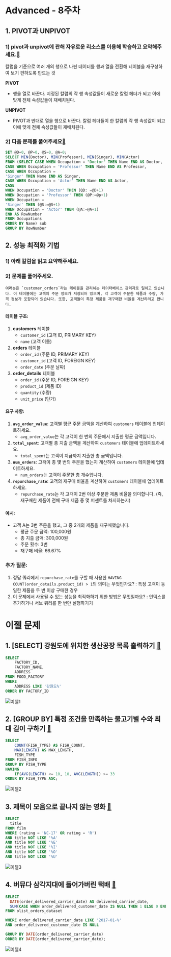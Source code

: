 # Advanced - 8주차
## 1. PIVOT과  UNPIVOT
### 1) pivot과 unpivot에 관해 자유로운 리소스를 이용해 학습하고 요약해주세요.[🔗](https://www.youtube.com/watch?v=FINRIH6Bmq0)

칼럼을 기준으로 여러 개의 행으로 나뉜 데이터를 행과 열을 전환해 테이블을 재구성하여 보기 편하도록 만드는 것

**PIVOT**
- 행을 열로 바꾼다. 지정된 칼럼의 각 행 속성값들이 새로운 칼럼 헤더가 되고 이에 맞게 전체 속성값들이 재배치된다.

**UNPIVOT**
- PIVOT과 반대로 열을 행으로 바꾼다. 칼럼 헤더들이 한 칼럼의 각 행 속성값이 되고 이에 맞게 전체 속성값들이 재배치된다.

### 2) 다음 문제를 풀어주세요[🔗](https://www.hackerrank.com/challenges/occupations/problem)
```sql
SET @D=0, @P=0, @S=0, @A=0;
SELECT MIN(Doctor), MIN(Professor), MIN(Singer), MIN(Actor)
FROM (SELECT CASE WHEN Occupation = "Doctor" THEN Name END AS Doctor,
CASE WHEN Occupation = 'Professor' THEN Name END AS Professor,
CASE WHEN Occupation =
'Singer' THEN Name END AS Singer,
CASE WHEN Occupation = 'Actor' THEN Name END AS Actor,
CASE
WHEN Occupation = 'Doctor' THEN (QD: =@D+1)
WHEN Occupation = 'Professor' THEN (@P:=@p+1)
WHEN Occupation =
'Singer' THEN (@S:=@S+1)
WHEN Occupation = 'Actor' THEN (@A:=@A+1)
END AS RowNumber
FROM Occupations
ORDER BY Name) sub
GROUP BY RowNumber
```
## 2. 성능 최적화 기법
### 1) 아래 칼럼을 읽고 요약해주세요.

### 2) 문제를 풀어주세요.
```
여러분은 `customer_orders`라는 테이블을 관리하는 데이터베이스 관리자로 일하고 있습니다. 이 테이블에는 고객의 주문 정보가 저장되어 있으며, 각 고객이 주문한 제품과 수량, 가격 정보가 포함되어 있습니다. 또한, 고객들이 특정 제품을 재구매한 비율을 계산하려고 합니다.
```
#### 테이블 구조:
1. **customers** 테이블
    - `customer_id` (고객 ID, PRIMARY KEY)
    - `name` (고객 이름)
2. **orders** 테이블
    - `order_id` (주문 ID, PRIMARY KEY)
    - `customer_id` (고객 ID, FOREIGN KEY)
    - `order_date` (주문 날짜)
3. **order_details** 테이블
    - `order_id` (주문 ID, FOREIGN KEY)
    - `product_id` (제품 ID)
    - `quantity` (수량)
    - `unit_price` (단가)

#### 요구 사항:

1. **`avg_order_value`**: 고객별 평균 주문 금액을 계산하여 `customers` 테이블에 업데이트하세요.
    - `avg_order_value`는 각 고객이 한 번의 주문에서 지출한 평균 금액입니다.
2. **`total_spent`**: 고객별 총 지출 금액을 계산하여 `customers` 테이블에 업데이트하세요.
    - `total_spent`는 고객이 지금까지 지출한 총 금액입니다.
3. **`num_orders`**: 고객이 총 몇 번의 주문을 했는지 계산하여 `customers` 테이블에 업데이트하세요.
    - `num_orders`는 고객이 주문한 총 개수입니다.
4. **`repurchase_rate`**: 고객의 재구매 비율을 계산하여 `customers` 테이블에 업데이트하세요.
    - `repurchase_rate`는 각 고객이 2번 이상 주문한 제품 비율을 의미합니다. (즉, 재구매한 제품이 전체 구매 제품 중 몇 퍼센트를 차지하는지)

#### 예시:

- 고객 A는 3번 주문을 했고, 그 중 2개의 제품을 재구매했습니다.
    - 평균 주문 금액: 100,000원
    - 총 지출 금액: 300,000원
    - 주문 횟수: 3번
    - 재구매 비율: 66.67%

### 추가 질문:

1. 정답 쿼리에서 `repurchase_rate`를 구할 때 사용한 `HAVING COUNT(order_details.product_id) > 1`의 의미는 무엇인가요?
: 특정 고객이 동일한 제품을 두 번 이상 구매한 경우
2. 이 문제에서 사용될 수 있는 성능을 최적화하기 위한 방법은 무엇일까요?
: 인덱스를 추가하거나 서브 쿼리를 한 번만 실행하기기

# 이젤 문제
## 1. [SELECT] 강원도에 위치한 생산공장 목록 출력하기 [🔗](https://school.programmers.co.kr/learn/courses/30/lessons/131112)

```sql
SELECT
    FACTORY_ID,
    FACTORY_NAME,
    ADDRESS
FROM FOOD_FACTORY
WHERE
    ADDRESS LIKE '강원도%'
ORDER BY FACTORY_ID
```
![이젤1](../STUDY/image/5th/이젤1.png)

## 2. [GROUP BY] 특정 조건을 만족하는 물고기별 수와 최대 길이 구하기 [🔗](https://school.programmers.co.kr/learn/courses/30/lessons/298519)

```sql
SELECT
    COUNT(FISH_TYPE) AS FISH_COUNT,
    MAX(LENGTH) AS MAX_LENGTH,
    FISH_TYPE
FROM FISH_INFO
GROUP BY FISH_TYPE
HAVING
    IF(AVG(LENGTH) <= 10, 10, AVG(LENGTH)) >= 33
ORDER BY FISH_TYPE ASC;
```
![이젤2](../STUDY/image/5th/이젤2.png)

## 3. 제목이 모음으로 끝나지 않는 영화 [🔗](https://solvesql.com/problems/film-ending-with-consonant/)

```sql
SELECT
  title
FROM film
WHERE (rating = 'NC-17' OR rating = 'R')
AND title NOT LIKE '%A'
AND title NOT LIKE '%E'
AND title NOT LIKE '%I'
AND title NOT LIKE '%O'
AND title NOT LIKE '%U'
```
![이젤3](../STUDY/image/5th/이젤3.png)

## 4. 버뮤다 삼각지대에 들어가버린 택배 [🔗](https://solvesql.com/problems/shipment-in-bermuda/)

```sql
SELECT
  DATE(order_delivered_carrier_date) AS delivered_carrier_date,
  SUM(CASE WHEN order_delivered_customer_date IS NULL THEN 1 ELSE 0 END) AS orders
FROM olist_orders_dataset

WHERE order_delivered_carrier_date LIKE '2017-01-%'
AND order_delivered_customer_date IS NULL

GROUP BY DATE(order_delivered_carrier_date)
ORDER BY DATE(order_delivered_carrier_date);
```
![이젤4](../STUDY/image/5th/이젤4.png)